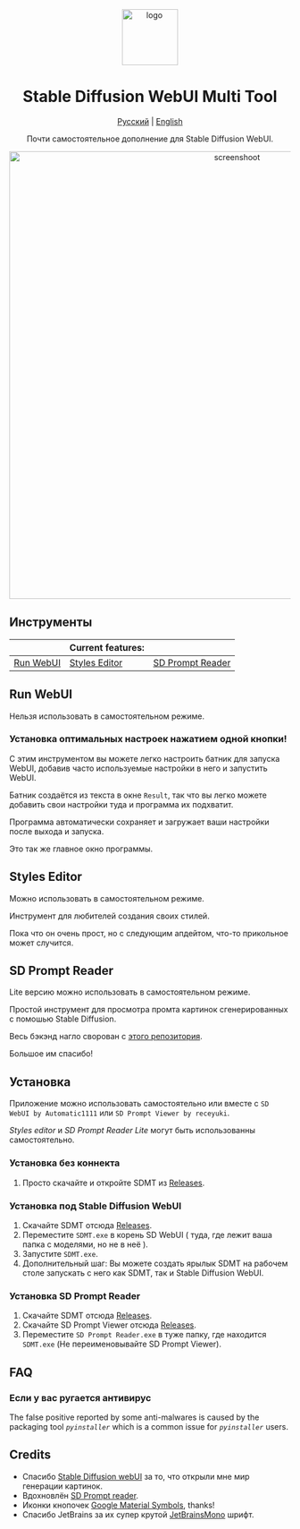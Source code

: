 <div align="center">
<img src="images/mt-logo.ico" alt="logo" width="100"/>

# Stable Diffusion WebUI Multi Tool

[Русский](https://github.com/wiered/sd-multi-tool/blob/master/ru_README.md) | [English](https://github.com/wiered/sd-multi-tool/blob/master/README.md)

Почти самостоятельное дополнение для Stable Diffusion WebUI.

<img src="images/screenshoot.png" alt="screenshoot" width ="800"/>

<div align="left">

## Инструменты

<div align="center">

|              | Current features:  |              |
|--------------|--------------------|--------------|
| [Run WebUI](#run-webui) | [Styles Editor](#styles-editor) | [SD Prompt Reader](#sd-prompt-reader) |

<div align="left">

## Run WebUI

Нельзя использовать в самостоятельном режиме.

### Установка оптимальных настроек нажатием одной кнопки!

С этим инструментом вы можете легко настроить батник для запуска WebUI, добавив
    часто используемые настройки в него и запустить WebUI.

Батник создаётся из текста в окне `Result`, так что вы легко можете добавить свои настройки туда
    и программа их подхватит.

Программа автоматически сохраняет и загружает ваши настройки после выхода и запуска.

Это так же главное окно программы.

## Styles Editor

Можно использовать в самостоятельном режиме.

Инструмент для любителей создания своих стилей.

Пока что он очень прост, но с следующим апдейтом, что-то прикольное может случится.

## SD Prompt Reader

Lite версию можно использовать в самостоятельном режиме.

Простой инструмент для просмотра промта картинок сгенерированных с помошью Stable Diffusion.

Весь бэкэнд нагло сворован с [этого репозитория](https://github.com/receyuki/stable-diffusion-prompt-reader).

Большое им спасибо!

## Установка

Приложение можно использовать самостоятельно или вместе с `SD WebUI by Automatic1111` или `SD Prompt Viewer by receyuki`.

_Styles editor_ и _SD Prompt Reader Lite_ могут быть использованны самостоятельно.

### Установка без коннекта

1) Просто скачайте и откройте SDMT из [Releases](https://github.com/wiered/sd-multi-tool/releases).

### Установка под Stable Diffusion WebUI

1) Cкачайте SDMT отсюда [Releases](https://github.com/wiered/sd-multi-tool/releases).
2) Переместите `SDMT.exe` в корень SD WebUI ( туда, где лежит ваша папка с моделями, но не в неё ).
3) Запустите `SDMT.exe`.
4) Дополнительный шаг: Вы можете создать ярылык SDMT на рабочем столе запускать с него как SDMT, так и Stable Diffusion WebUI.

### Установка SD Prompt Reader

1) Cкачайте SDMT отсюда [Releases](https://github.com/wiered/sd-multi-tool/releases).
2) Скачайте SD Prompt Viewer отсюда [Releases](https://github.com/receyuki/stable-diffusion-prompt-reader/releases).
3) Переместите `SD Prompt Reader.exe` в туже папку, где находится `SDMT.exe` (Не переименовывайте SD Prompt Viewer).

## FAQ

### Если у вас ругается антивирус

The false positive reported by some anti-malwares is caused by the packaging tool _`pyinstaller`_ which is a common issue for _`pyinstaller`_ users. 

## Credits

+ Спасибо [Stable Diffusion webUI](https://github.com/AUTOMATIC1111/stable-diffusion-webui/) за то, что открыли мне мир генерации картинок.
+ Вдохновлён [SD Prompt reader](https://github.com/receyuki/stable-diffusion-prompt-reader).
+ Иконки кнопочек [Google Material Symbols](https://fonts.google.com/icons), thanks!
+ Спасибо JetBrains за их супер крутой [JetBrainsMono](https://github.com/JetBrains/JetBrainsMono/tree/master) шрифт.
